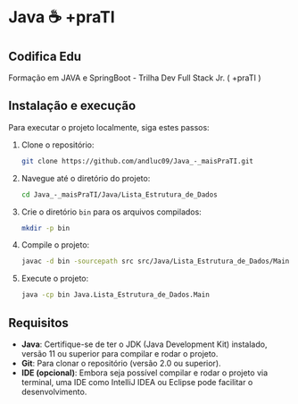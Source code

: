 # Java ☕ +praTI

## Codifica Edu

Formação em JAVA e SpringBoot - Trilha Dev Full Stack Jr. ( +praTI )

## Instalação e execução

Para executar o projeto localmente, siga estes passos:

1. Clone o repositório:

    ```bash
    git clone https://github.com/andluc09/Java_-_maisPraTI.git
    ```

2. Navegue até o diretório do projeto:

    ```bash
    cd Java_-_maisPraTI/Java/Lista_Estrutura_de_Dados
    ```

3. Crie o diretório `bin` para os arquivos compilados:

    ```bash
    mkdir -p bin
    ```

4. Compile o projeto:

    ```bash
    javac -d bin -sourcepath src src/Java/Lista_Estrutura_de_Dados/Main.java
    ```

5. Execute o projeto:

    ```bash
    java -cp bin Java.Lista_Estrutura_de_Dados.Main
    ```

## Requisitos

- **Java**: Certifique-se de ter o JDK (Java Development Kit) instalado, versão 11 ou superior para compilar e rodar o projeto.
- **Git**: Para clonar o repositório (versão 2.0 ou superior).
- **IDE (opcional)**: Embora seja possível compilar e rodar o projeto via terminal, uma IDE como IntelliJ IDEA ou Eclipse pode facilitar o desenvolvimento.